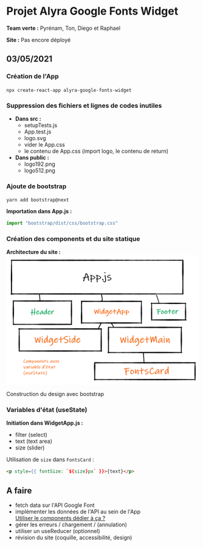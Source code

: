 # Projet Alyra Google Fonts Widget
**Team verte :** Pyrénam, Ton, Diego et Raphael

**Site :** Pas encore déployé  
## 03/05/2021
### Création de l'App
 `npx create-react-app alyra-google-fonts-widget`
### Suppression des fichiers et lignes de codes inutiles  
  -  **Dans src :**
      - setupTests.js
      - App.test.js
      - logo.svg
      - vider le App.css
      - le contenu de App.css (import logo, le contenu de return)
  - **Dans public :**
    - logo192.png
    - logo512.png
 
### Ajoute de bootstrap
`yarn add bootstrap@next`

**Importation dans App.js :** 
```js
import "bootstrap/dist/css/bootstrap.css"
```

### Création des components et du site statique
**Architecture du site :**   
![Site architecture](src/architecture.png)  

Construction du design avec bootstrap

### Variables d'état (useState)
**Initiation dans WidgetApp.js :**
- filter (select)
- text (text area)
- size (slider)
 
Utilisation de `size` dans `FontsCard` : 
```html
<p style={{ fontSize: `${size}px` }}>{text}</p>
```

## A faire
- fetch data sur l'API Google Font
- implémenter les données de l'API au sein de l'App  
[Utiliser le components dédier à ça ?](https://github.com/jakewtaylor/react-google-font-loader)
- gérer les erreurs / chargement / (annulation)
- utiliser un useReducer (optionnel)
- révision du site (coquille, accessibilité, design)